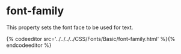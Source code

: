 # font-family
This property sets the font face to be used for text.

{% codeeditor src='../../../../CSS/Fonts/Basic/font-family.html' %}{% endcodeeditor %}

